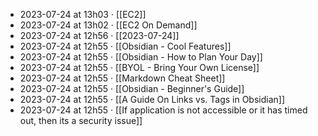 - 2023-07-24 at 13h03 · [[EC2]]
- 2023-07-24 at 13h02 · [[EC2 On Demand]]
- 2023-07-24 at 12h56 · [[2023-07-24]]
- 2023-07-24 at 12h55 · [[Obsidian - Cool Features]]
- 2023-07-24 at 12h55 · [[Obsidian - How to Plan Your Day]]
- 2023-07-24 at 12h55 · [[BYOL - Bring Your Own License]]
- 2023-07-24 at 12h55 · [[Markdown Cheat Sheet]]
- 2023-07-24 at 12h55 · [[Obsidian -  Beginner's Guide]]
- 2023-07-24 at 12h55 · [[A Guide On Links vs. Tags in Obsidian]]
- 2023-07-24 at 12h55 · [[If application is not accessible or it has timed out, then its a security issue]]
